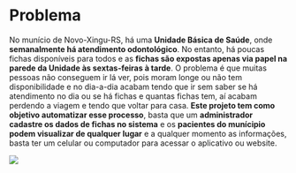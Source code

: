 # Problema

No munício de Novo-Xingu-RS, há uma **Unidade Básica de Saúde**, onde **semanalmente há atendimento odontológico**. No entanto, há poucas fichas disponíveis para todos e as **fichas são expostas apenas via papel na parede da Unidade às sextas-feiras à tarde**. O problema é que muitas pessoas não conseguem ir lá ver, pois moram longe ou não tem disponibilidade e no dia-a-dia acabam tendo que ir sem saber se há atendimento no dia ou se há fichas e quantas fichas tem, aí acabam perdendo a viagem e tendo que voltar para casa. **Este projeto tem como objetivo automatizar esse processo**, basta que um **administrador cadastre os dados de fichas no sistema** e os **pacientes do munícipio podem visualizar de qualquer lugar** e a qualquer momento as informações, basta ter um celular ou computador para acessar o aplicativo ou website.

<img src="https://images.pexels.com/photos/714701/pexels-photo-714701.jpeg?auto=compress&cs=tinysrgb&w=1260&h=750&dpr=1">
